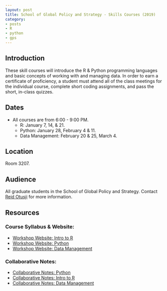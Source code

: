 ```yaml
---
layout: post
title: School of Global Policy and Strategy - Skills Courses (2019)
category:
- posts
- R
- python
- gps
---
```


## Introduction
These skill courses will introduce the R & Python programming languages and basic concepts of working with and managing data. In order to earn a certificate of proficiency, a student must attend all of the class meetings for the individual course, complete short coding assignments, and pass the short, in-class quizzes.

## Dates

* All courses are from 6:00 - 9:00 PM.
  * R: January 7, 14, & 21.
  * Python: January 28, February 4 & 11.
  * Data Management: February 20 & 25, March 4.

## Location
Room 3207.

## Audience

All graduate students in the School of Global Policy and Strategy. Contact [Reid Otusji](rotsuji@ucsd.edu) for more information.

## Resources

### Course Syllabus & Website:
* [Workshop Website: Intro to R](https://ucsdlib.github.io/win2019-gps-r/)
* [Workshop Website: Python](ucsdlib.github.io/win2019-gps-python/)
* [Workshop Website: Data Management](https://ucsdlib.github.io/win2019-gps-intro-dm/)

### Collaborative Notes:
* [Collaborative Notes: Python](https://hackmd.io/ZHl6NVkYQiK5Wpup1SBCRw?both)
* [Collaborative Notes: Intro to R](https://hackmd.io/grZZYR22RC25PU4l2TibTw)
* [Collaborative Notes: Data Management](https://hackmd.io/mm0oDa-_Sm2nfffniHYxFg)
